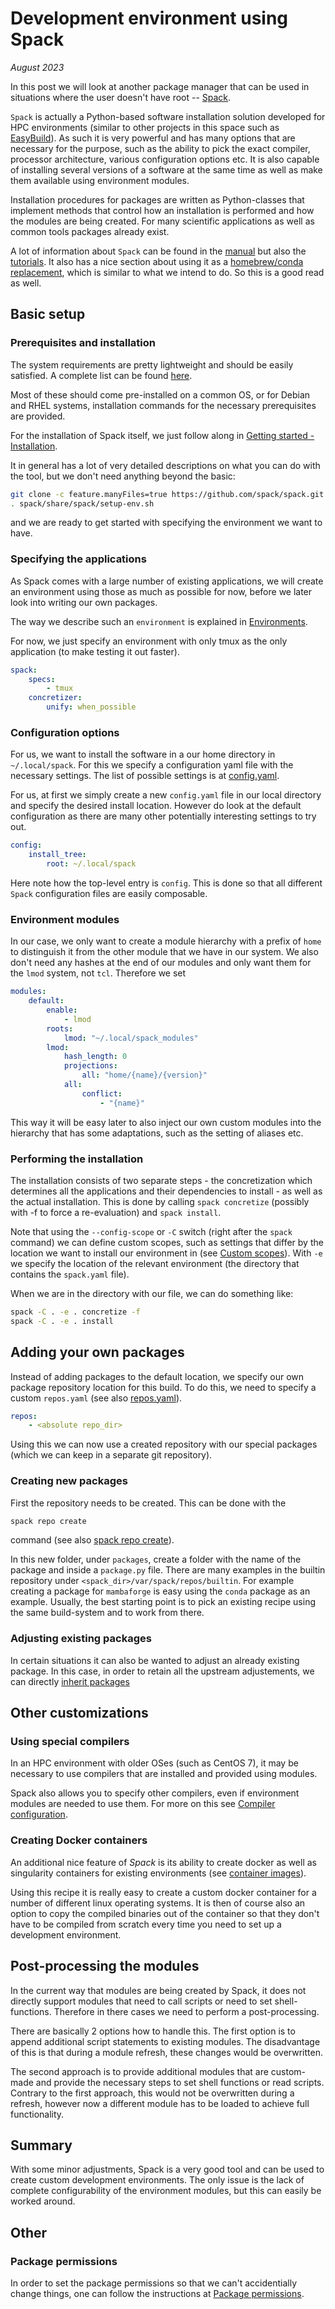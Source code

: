 # Development environment using Spack

*August 2023*

In this post we will look at another package manager
that can be used in situations where the user doesn't have root --
[Spack](https://github.com/spack/spack).

`Spack` is actually a Python-based software installation 
solution developed for HPC environments (similar to other projects 
in this space such as [EasyBuild](https://easybuild.io/)). As such
it is very powerful and has many options that are necessary for the 
purpose, such as the ability to pick the exact compiler, processor
architecture, various configuration options etc. It is also capable
of installing several versions of a software at the same time 
as well as make them available using environment modules. 

Installation procedures for packages are written as Python-classes
that implement methods that control how an installation is performed
and how the modules are being created. For many scientific applications
as well as common tools packages already exist.

A lot of information about `Spack` can be found in the
[manual](https://spack.readthedocs.io/en/latest/index.html) but
also the [tutorials](https://spack-tutorial.readthedocs.io/en/latest/).
It also has a nice section about using it as a 
[homebrew/conda replacement](https://spack.readthedocs.io/en/latest/replace_conda_homebrew.html),
which is similar to what we intend to do. So this is a good read as well.


## Basic setup

### Prerequisites and installation

The system requirements are pretty lightweight and should be easily satisfied.
A complete list can be found 
[here](https://spack.readthedocs.io/en/latest/getting_started.html#system-prerequisites).

Most of these should come pre-installed on a common OS, or for Debian and RHEL systems,
installation commands for the necessary prerequisites are provided.

For the installation of Spack itself, we just follow along in
[Getting started - Installation](https://spack.readthedocs.io/en/latest/getting_started.html#installation).

It in general has a lot of very detailed descriptions on what you can do with the tool, 
but we don't need anything beyond the basic:

```bash
git clone -c feature.manyFiles=true https://github.com/spack/spack.git
. spack/share/spack/setup-env.sh
```

and we are ready to get started with specifying the environment we want to have.

### Specifying the applications

As Spack comes with a large number of existing applications, we will create an environment
using those as much as possible for now, before we later look into writing our own packages.

The way we describe such an `environment` is explained in
[Environments](https://spack.readthedocs.io/en/latest/environments.html).

For now, we just specify an environment with only tmux 
as the only application (to make testing it out faster).

```yaml title="spack.yaml"
spack:
    specs:
        - tmux
    concretizer:
        unify: when_possible
```

### Configuration options

For us, we want to install the software in a our home directory in `~/.local/spack`. For
this we specify a configuration yaml file with the necessary settings. The 
list of possible settings is at 
[config.yaml](https://spack.readthedocs.io/en/latest/config_yaml.html).

For us, at first we simply create a new `config.yaml` file in our local directory
and specify the desired install location. However do look at the default configuration
as there are many other potentially interesting settings to try out.

```yaml title="config.yaml"
config:
    install_tree:
        root: ~/.local/spack
```

Here note how the top-level entry is `config`. This is done so that all different
`Spack` configuration files are easily composable. 

### Environment modules

In our case, we only want to create a module hierarchy with a prefix of `home` to 
distinguish it from the other module that we have in our system. We also don't need
any hashes at the end of our modules and only want them for the `lmod` system, not
`tcl`. Therefore we set 

```yaml title="modules.yaml"
modules:
    default:
        enable:
            - lmod
        roots:
            lmod: "~/.local/spack_modules"
        lmod:
            hash_length: 0
            projections:
                all: "home/{name}/{version}"
            all:
                conflict:
                    - "{name}"
```

This way it will be easy later to also inject our own custom modules into the 
hierarchy that has some adaptations, such as the setting of aliases etc.

### Performing the installation

The installation consists of two separate steps -  the concretization which
determines all the applications and their dependencies to install - as well as the
actual installation. This is done by calling `spack concretize` (possibly with -f to
force a re-evaluation) and `spack install`.

Note that using the `--config-scope` or `-C` switch (right after the `spack` command)
we can define custom scopes, such as settings that differ by the location we want to 
install our environment in (see 
[Custom scopes](https://spack.readthedocs.io/en/latest/configuration.html#configuration-scopes)).
With `-e` we specify the location of the relevant environment (the directory that contains 
the `spack.yaml` file).

When we are in the directory with our file, we can do something like:
```bash
spack -C . -e . concretize -f 
spack -C . -e . install
```

## Adding your own packages

Instead of adding packages to the default location, we specify our own
package repository location for this build. To do this, we need to specify
a custom `repos.yaml` (see also
[repos.yaml](https://spack.readthedocs.io/en/latest/repositories.html#repos-yaml)).

```yaml title="repos.yaml"
repos:
    - <absolute repo_dir>
```

Using this we can now use a created repository with our special packages
(which we can keep in a separate git repository).

### Creating new packages

First the repository needs to be created. This can be done with the 

```bash
spack repo create
```
command (see also 
[spack repo create](https://spack.readthedocs.io/en/latest/repositories.html#spack-repo-create)).

In this new folder, under `packages`, create a folder with the name of the 
package and inside a `package.py` file. There are many examples in the 
builtin repository under `<spack_dir>/var/spack/repos/builtin`. For example
creating a package for `mambaforge` is easy using the `conda` package
as an example. Usually, the best starting point is to pick an existing
recipe using the same build-system and to work from there.

### Adjusting existing packages

In certain situations it can also be wanted to adjust an already existing package. 
In this case, in order to retain all the upstream adjustements, we can directly
[inherit packages](https://groups.google.com/g/spack/c/yeceTzEdq5w/m/lP1AXcuHCwAJ)

## Other customizations
 
### Using special compilers

In an HPC environment with older OSes (such as CentOS 7), it may
be necessary to use compilers that are installed and provided using modules.

Spack also allows you to specify other compilers, even if environment
modules are needed to use them. For more on this see
[Compiler configuration](https://spack.readthedocs.io/en/latest/getting_started.html#compiler-configuration).

### Creating Docker containers

An additional nice feature of *Spack* is its ability to create docker as well
as singularity containers for existing environments 
(see [container images](https://spack.readthedocs.io/en/latest/containers.html)).

Using this recipe it is really easy to create a custom docker container for a number
of different linux operating systems. It is then of course also an option to 
copy the compiled binaries out of the container so that they don't have to be compiled
from scratch every time you need to set up a development environment. 

## Post-processing the modules

In the current way that modules are being created by Spack, it does not directly
support modules that need to call scripts or need to set shell-functions. Therefore
in there cases we need to perform a post-processing.

There are basically 2 options how to handle this. The first option is to
append additional script statements to existing modules. The disadvantage of this
is that during a module refresh, these changes would be overwritten.

The second approach is to provide additional modules that are custom-made and provide
the necessary steps to set shell functions or read scripts. Contrary to the first
approach, this would not be overwritten during a refresh, however now a different module
has to be loaded to achieve full functionality.

## Summary

With some minor adjustments, Spack is a very good tool and can be used to create custom development
environments. The only issue is the lack of complete configurability of the environment
modules, but this can easily be worked around.

## Other

### Package permissions

In order to set the package permissions so that we can't accidentially
change things, one can follow the instructions at 
[Package permissions](https://spack.readthedocs.io/en/latest/build_settings.html#package-permissions).


